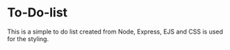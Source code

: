 # To-Do-list
This is a simple to do list created from Node, Express, EJS and CSS is used for the styling.

